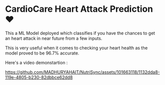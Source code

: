 # CardioCare Heart Attack Prediction ♥️

<p>This a ML Model deployed which classifies if you have the chances to get an heart attack in near future from a few inputs.</p>
<p>This is very useful when it comes to checking your heart health as the model proved to be 96.7% accurate. </p>

Here's a video demonstartion : 

https://github.com/MADHURYAHAIT/NutriSync/assets/101663118/1132dda8-119e-4805-b230-82dbbce62dd8
